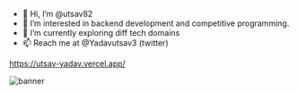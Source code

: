 
- 👋 Hi, I’m @utsav82
- 👀 I’m interested in backend development and competitive programming.
- 🌱 I’m currently exploring diff tech domains
- 📫 Reach me at @Yadavutsav3 (twitter)

https://utsav-yadav.vercel.app/

<img src="https://e0.pxfuel.com/wallpapers/597/486/desktop-wallpaper-w-anime-thread-jojo-minimalist.jpg" alt="banner"/>

<!---
utsav82/utsav82 is a ✨ special ✨ repository because its `README.md` (this file) appears on your GitHub profile.
You can click the Preview link to take a look at your changes.
--->
